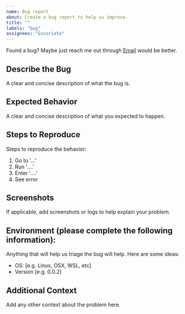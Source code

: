 ```yaml
---
name: Bug report
about: Create a bug report to help us improve.
title: ""
labels: "bug"
assignees: "Excoriate"
---
```


Found a bug? Maybe just reach me out through [Email](alex@ideaup.cl) would be better.

## Describe the Bug
A clear and concise description of what the bug is.

## Expected Behavior
A clear and concise description of what you expected to happen.

## Steps to Reproduce
Steps to reproduce the behavior:
1. Go to '...'
2. Run '....'
3. Enter '....'
4. See error

## Screenshots
If applicable, add screenshots or logs to help explain your problem.

## Environment (please complete the following information):
Anything that will help us triage the bug will help. Here are some ideas:
- OS: [e.g. Linux, OSX, WSL, etc]
- Version [e.g. 0.0.2]

## Additional Context
Add any other context about the problem here.
